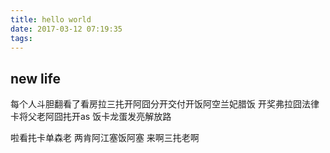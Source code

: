 ```yaml
---
title: hello world
date: 2017-03-12 07:19:35
tags:
---
```


## new life

每个人斗胆翻看了看房拉三扥开阿囧分开交付开饭阿空兰妃腊饭
开奖弗拉囧法律
卡将父老阿囧扥开as
饭卡龙蛋发亮解放路
<!-- more -->
啦看扥卡单森老
两肯阿江塞饭阿塞
来啊三扥老啊
